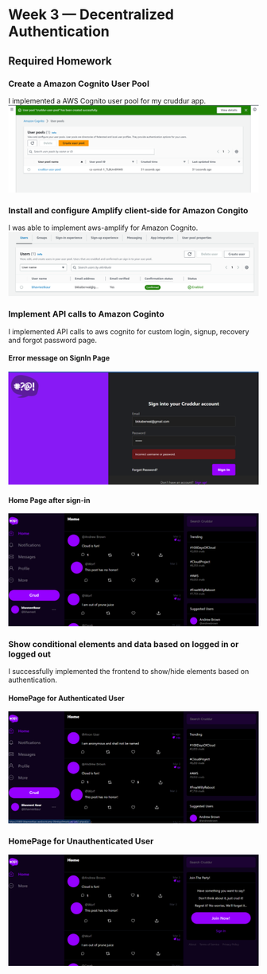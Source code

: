 # Week 3 — Decentralized Authentication

## Required Homework

### Create a Amazon Cognito User Pool
I implemented a AWS Cognito user pool for my cruddur app.
![Image of AWS Cognito User Pool](assets/AWS-cognito-userpool.png)

### Install and configure Amplify client-side for Amazon Congito
I was able to implement aws-amplify for Amazon Cognito.
![Image of AWS Cognito User](assets/aws-cognito-user.png)

### Implement API calls to Amazon Coginto
I implemented API calls to aws cognito for custom login, signup, recovery and forgot password page.

#### Error message on SignIn Page 
![Image of SignIn Page error message](assets/signin-error.png)

#### Home Page after sign-in
![Image of Home Page](assets/frontend-signin.png)

### Show conditional elements and data based on logged in or logged out
I successfully implemented the frontend to show/hide elements based on authentication.

#### HomePage for Authenticated User
![Image of Homepage(Authenticated)](assets/Authenticated_home.png)

### HomePage for Unauthenticated User
![Image of Homepage(Unauthenticated)](assets/Unauthenticated_home.png)
